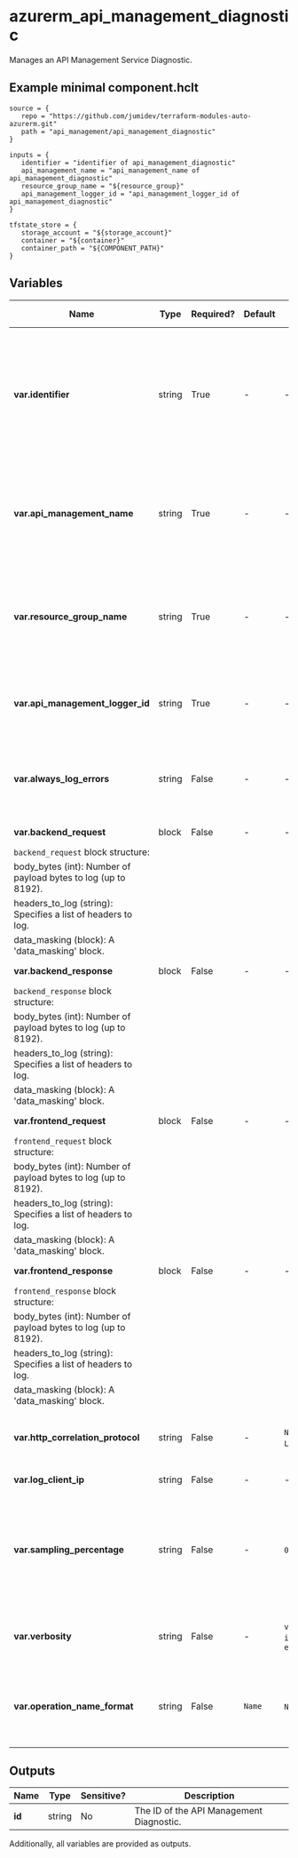 # azurerm_api_management_diagnostic

Manages an API Management Service Diagnostic.

## Example minimal component.hclt

```hcl
source = {
   repo = "https://github.com/jumidev/terraform-modules-auto-azurerm.git" 
   path = "api_management/api_management_diagnostic" 
}

inputs = {
   identifier = "identifier of api_management_diagnostic" 
   api_management_name = "api_management_name of api_management_diagnostic" 
   resource_group_name = "${resource_group}" 
   api_management_logger_id = "api_management_logger_id of api_management_diagnostic" 
}

tfstate_store = {
   storage_account = "${storage_account}" 
   container = "${container}" 
   container_path = "${COMPONENT_PATH}" 
}

```

## Variables

| Name | Type | Required? |  Default  |  possible values |  Description |
| ---- | ---- | --------- |  ----------- | ----------- | ----------- |
| **var.identifier** | string | True | -  |  -  |  The diagnostic identifier for the API Management Service. At this time the supported values are `applicationinsights` and `azuremonitor`. Changing this forces a new resource to be created. | 
| **var.api_management_name** | string | True | -  |  -  |  The Name of the API Management Service where this Diagnostic should be created. Changing this forces a new resource to be created. | 
| **var.resource_group_name** | string | True | -  |  -  |  The Name of the Resource Group where the API Management Service exists. Changing this forces a new resource to be created. | 
| **var.api_management_logger_id** | string | True | -  |  -  |  The id of the target API Management Logger where the API Management Diagnostic should be saved. | 
| **var.always_log_errors** | string | False | -  |  -  |  Always log errors. Send telemetry if there is an erroneous condition, regardless of sampling settings. | 
| **var.backend_request** | block | False | -  |  -  |  A `backend_request` block. | 
| `backend_request` block structure: || 
|   body_bytes (int): Number of payload bytes to log (up to 8192). ||
|   headers_to_log (string): Specifies a list of headers to log. ||
|   data_masking (block): A 'data_masking' block. ||
| **var.backend_response** | block | False | -  |  -  |  A `backend_response` block. | 
| `backend_response` block structure: || 
|   body_bytes (int): Number of payload bytes to log (up to 8192). ||
|   headers_to_log (string): Specifies a list of headers to log. ||
|   data_masking (block): A 'data_masking' block. ||
| **var.frontend_request** | block | False | -  |  -  |  A `frontend_request` block. | 
| `frontend_request` block structure: || 
|   body_bytes (int): Number of payload bytes to log (up to 8192). ||
|   headers_to_log (string): Specifies a list of headers to log. ||
|   data_masking (block): A 'data_masking' block. ||
| **var.frontend_response** | block | False | -  |  -  |  A `frontend_response` block. | 
| `frontend_response` block structure: || 
|   body_bytes (int): Number of payload bytes to log (up to 8192). ||
|   headers_to_log (string): Specifies a list of headers to log. ||
|   data_masking (block): A 'data_masking' block. ||
| **var.http_correlation_protocol** | string | False | -  |  `None`, `Legacy`, `W3C`  |  The HTTP Correlation Protocol to use. Possible values are `None`, `Legacy` or `W3C`. | 
| **var.log_client_ip** | string | False | -  |  -  |  Log client IP address. | 
| **var.sampling_percentage** | string | False | -  |  `0.0`, `100.0`  |  Sampling (%). For high traffic APIs, please read this [documentation](https://docs.microsoft.com/azure/api-management/api-management-howto-app-insights#performance-implications-and-log-sampling) to understand performance implications and log sampling. Valid values are between `0.0` and `100.0`. | 
| **var.verbosity** | string | False | -  |  `verbose`, `information`, `error`  |  Logging verbosity. Possible values are `verbose`, `information` or `error`. | 
| **var.operation_name_format** | string | False | `Name`  |  `Name`, `Url`  |  The format of the Operation Name for Application Insights telemetries. Possible values are `Name`, and `Url`. Defaults to `Name`. | 



## Outputs

| Name | Type | Sensitive? | Description |
| ---- | ---- | --------- | --------- |
| **id** | string | No  | The ID of the API Management Diagnostic. | 

Additionally, all variables are provided as outputs.
